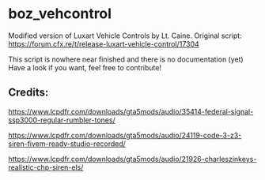 # boz_vehcontrol
Modified version of Luxart Vehicle Controls by Lt. Caine.
Original script: https://forum.cfx.re/t/release-luxart-vehicle-control/17304

This script is nowhere near finished and there is no documentation (yet)
Have a look if you want, feel free to contribute!

## Credits: 
https://www.lcpdfr.com/downloads/gta5mods/audio/35414-federal-signal-ssp3000-regular-rumbler-tones/

https://www.lcpdfr.com/downloads/gta5mods/audio/24119-code-3-z3-siren-fivem-ready-studio-recorded/

https://www.lcpdfr.com/downloads/gta5mods/audio/21926-charleszinkeys-realistic-chp-siren-els/
